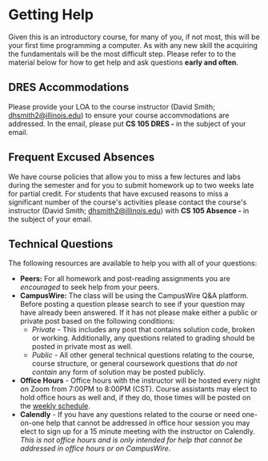 # Getting Help

Given this is an introductory course, for many of you, if not most, this will be your first time programming a computer. 
As with any new skill the acquiring the fundamentals will be the most difficult step.
Please refer to to the material below for how to get help and ask questions **early and often**.

## DRES Accommodations
Please provide your LOA to the course instructor (David Smith; dhsmith2@illinois.edu) to ensure your course accommodations are addressed. In the email, please put **CS 105 DRES - <Name> <NetID>** in the subject of your email.

## Frequent Excused Absences
We have course policies that allow you to miss a few lectures and labs during the semester and for you to submit homework up to two weeks late for partial credit. 
For students that have excused reasons to miss a significant number of the course's activities please contact the course's instructor (David Smith; dhsmith2@illinois.edu) with **CS 105 Absence - <Name> <NetID>** in the subject of your email. 

## Technical Questions

The following resources are available to help you with all of your questions:
* **Peers:** For all homework and post-reading assignments you are *encouraged* to seek help from your peers.
* **CampusWire:** The class will be using the CampusWire Q&A platform. Before posting a question please search to see if your question may have already been answered. If it has not please make either a public or private post based on the following conditions:
  * *Private* - This includes any post that contains solution code, broken or working. Additionally, any questions related to grading should be posted in private most as well.
  * *Public* - All other general technical questions relating to the course, course structure, or general coursework questions that *do not contain* any form of solution may be posted publicly.
* **Office Hours** - Office hours with the instructor will be hosted every night on Zoom from 7:00PM to 8:00PM (CST). Course assistants may elect to hold office hours as well and, if they do, those times will be posted on the [weekly schedule](https://hamiltonfour.tech/cs-105-summer-21/schedule/).
* **Calendly** - If you have any questions related to the course or need one-on-one help that cannot be addressed in office hour session you may elect to sign up for a 15 minute meeting with the instructor on Calendly. *This is not office hours and is only intended for help that cannot be addressed in office hours or on CampusWire*.
